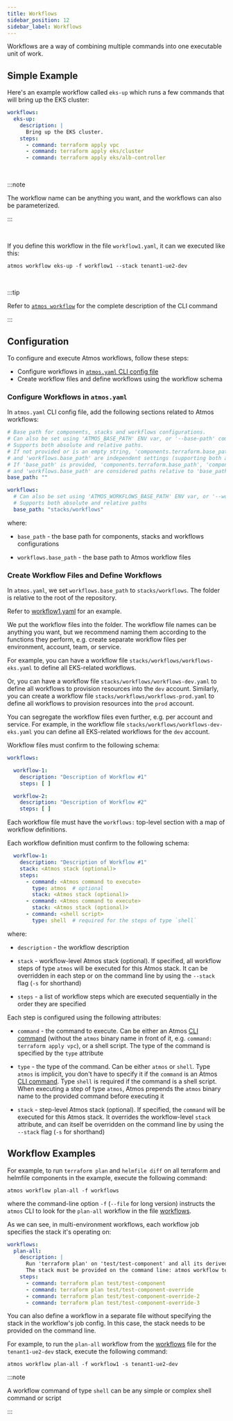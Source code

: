 ```yaml
---
title: Workflows
sidebar_position: 12
sidebar_label: Workflows
---
```


Workflows are a way of combining multiple commands into one executable unit of work.

## Simple Example

Here's an example workflow called `eks-up` which runs a few commands that will bring up the EKS cluster:

```yaml
workflows:
  eks-up:
    description: |
      Bring up the EKS cluster.
    steps:
      - command: terraform apply vpc
      - command: terraform apply eks/cluster
      - command: terraform apply eks/alb-controller
```

<br/>

:::note

The workflow name can be anything you want, and the workflows can also be parameterized.

:::

<br/>

If you define this workflow in the file `workflow1.yaml`, it can we executed like this:

```shell
atmos workflow eks-up -f workflow1 --stack tenant1-ue2-dev
```

<br/>

:::tip

Refer to [`atmos workflow`](/cli/commands/workflow) for the complete description of the CLI command

:::

## Configuration

To configure and execute Atmos workflows, follow these steps:

- Configure workflows in [`atmos.yaml` CLI config file](/cli/configuration)
- Create workflow files and define workflows using the workflow schema

### Configure Workflows in `atmos.yaml`

In `atmos.yaml` CLI config file, add the following sections related to Atmos workflows:

```yaml
# Base path for components, stacks and workflows configurations.
# Can also be set using 'ATMOS_BASE_PATH' ENV var, or '--base-path' command-line argument.
# Supports both absolute and relative paths.
# If not provided or is an empty string, 'components.terraform.base_path', 'components.helmfile.base_path', 'stacks.base_path' 
# and 'workflows.base_path' are independent settings (supporting both absolute and relative paths).
# If 'base_path' is provided, 'components.terraform.base_path', 'components.helmfile.base_path', 'stacks.base_path' 
# and 'workflows.base_path' are considered paths relative to 'base_path'.
base_path: ""

workflows:
  # Can also be set using 'ATMOS_WORKFLOWS_BASE_PATH' ENV var, or '--workflows-dir' command-line arguments
  # Supports both absolute and relative paths
  base_path: "stacks/workflows"
```

where:

- `base_path` - the base path for components, stacks and workflows configurations

- `workflows.base_path` - the base path to Atmos workflow files

### Create Workflow Files and Define Workflows

In `atmos.yaml`, we set `workflows.base_path` to `stacks/workflows`. The folder is relative to the root of the repository.

Refer to [workflow1.yaml](https://github.com/cloudposse/atmos/tree/master/examples/complete/stacks/workflows/workflow1.yaml) for an example.

We put the workflow files into the folder. The workflow file names can be anything you want, but we recommend naming them according to the functions
they perform, e.g. create separate workflow files per environment, account, team, or service.

For example, you can have a workflow file `stacks/workflows/workflows-eks.yaml` to define all EKS-related workflows.

Or, you can have a workflow file `stacks/workflows/workflows-dev.yaml` to define all workflows to provision resources into the `dev` account.
Similarly, you can create a workflow file `stacks/workflows/workflows-prod.yaml` to define all workflows to provision resources into the `prod`
account.

You can segregate the workflow files even further, e.g. per account and service. For example, in the workflow
file `stacks/workflows/workflows-dev-eks.yaml` you can define all EKS-related workflows for the `dev` account.

Workflow files must confirm to the following schema:

```yaml
workflows:

  workflow-1:
    description: "Description of Workflow #1"
    steps: [ ]

  workflow-2:
    description: "Description of Workflow #2"
    steps: [ ]
```

Each workflow file must have the `workflows:` top-level section with a map of workflow definitions.

Each workflow definition must confirm to the following schema:

```yaml
  workflow-1:
    description: "Description of Workflow #1"
    stack: <Atmos stack (optional)>
    steps:
      - command: <Atmos command to execute>
        type: atmos  # optional
        stack: <Atmos stack (optional)>
      - command: <Atmos command to execute>
        stack: <Atmos stack (optional)>
      - command: <shell script>
        type: shell  # required for the steps of type `shell`
```

where:

- `description` - the workflow description

- `stack` - workflow-level Atmos stack (optional). If specified, all workflow steps of type `atmos` will be executed for this Atmos stack. It can be
  overridden in
  each step or on the command line by using the `--stack` flag (`-s` for shorthand)

- `steps` - a list of workflow steps which are executed sequentially in the order they are specified

Each step is configured using the following attributes:

- `command` - the command to execute. Can be either an Atmos [CLI command](/category/commands-1) (without the `atmos` binary name in front of it,
  e.g. `command: terraform apply vpc`), or a shell script. The type of the command is specified by the `type` attribute

- `type` - the type of the command. Can be either `atmos` or `shell`. Type `atmos` is implicit, you don't have to specify it if the `command`
  is an Atmos [CLI command](/category/commands-1). Type `shell` is required if the command is a shell script. When executing a step of type `atmos`,
  Atmos prepends the `atmos` binary name to the provided command before executing it

- `stack` - step-level Atmos stack (optional). If specified, the `command` will be executed for this Atmos stack. It overrides the
  workflow-level  `stack` attribute, and can itself be overridden on the command line by using the `--stack` flag (`-s` for shorthand)

## Workflow Examples

For example, to run `terraform plan` and `helmfile diff` on all terraform and helmfile components in the example, execute the following command:

```console
atmos workflow plan-all -f workflows
```

where the command-line option `-f` (`--file` for long version) instructs the `atmos` CLI to look for the `plan-all` workflow in the
file [workflows](https://github.com/cloudposse/atmos/tree/master/examples/complete/stacks/workflows/workflow1.yaml).

As we can see, in multi-environment workflows, each workflow job specifies the stack it's operating on:

```yaml
workflows:
  plan-all:
    description: |
      Run 'terraform plan' on 'test/test-component' and all its derived components.
      The stack must be provided on the command line: atmos workflow terraform-plan-all-test-components -f workflow1 -s <stack>
    steps:
      - command: terraform plan test/test-component
      - command: terraform plan test/test-component-override
      - command: terraform plan test/test-component-override-2
      - command: terraform plan test/test-component-override-3
```

You can also define a workflow in a separate file without specifying the stack in the workflow's job config.
In this case, the stack needs to be provided on the command line.

For example, to run the `plan-all` workflow from
the [workflows](https://github.com/cloudposse/atmos/tree/master/example/stacks/workflows/workflow1.yaml) file for the `tenant1-ue2-dev` stack,
execute the following command:

```console
atmos workflow plan-all -f workflow1 -s tenant1-ue2-dev
```

:::note

A workflow command of type `shell` can be any simple or complex shell command or script

:::
